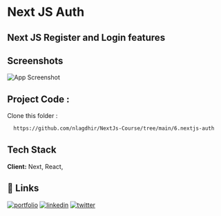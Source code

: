 
# Next JS Auth
## Next JS Register and Login features


## Screenshots

![App Screenshot](https://i.ibb.co/p15Msxx/image.png?text=App+Screenshot+Here)


## Project Code : 

Clone this folder : 

```bash
  https://github.com/nlagdhir/NextJs-Course/tree/main/6.nextjs-auth
```

## Tech Stack

**Client:** Next, React,

## 🔗 Links
[![portfolio](https://img.shields.io/badge/my_portfolio-000?style=for-the-badge&logo=ko-fi&logoColor=white)](https://nlagdhir.in/)
[![linkedin](https://img.shields.io/badge/linkedin-0A66C2?style=for-the-badge&logo=linkedin&logoColor=white)](https://www.linkedin.com/in/nileshlagdhir/)
[![twitter](https://img.shields.io/badge/twitter-1DA1F2?style=for-the-badge&logo=twitter&logoColor=white)](https://twitter.com/nlagdhir)